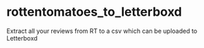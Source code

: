 # rottentomatoes_to_letterboxd
Extract all your reviews from RT to a csv which can be uploaded to Letterboxd
